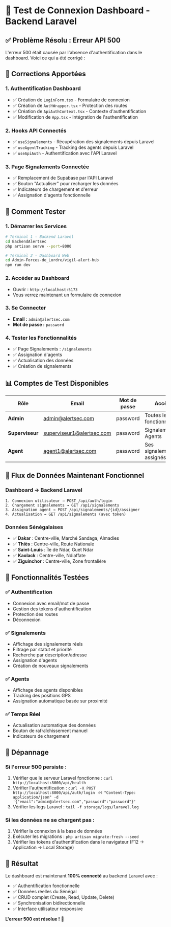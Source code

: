 # 🔧 Test de Connexion Dashboard - Backend Laravel

## ✅ **Problème Résolu : Erreur API 500**

L'erreur 500 était causée par l'absence d'authentification dans le dashboard. Voici ce qui a été corrigé :

## 🔧 **Corrections Apportées**

### 1. **Authentification Dashboard**
- ✅ Création de `LoginForm.tsx` - Formulaire de connexion
- ✅ Création de `AuthWrapper.tsx` - Protection des routes
- ✅ Création de `ApiAuthContext.tsx` - Contexte d'authentification
- ✅ Modification de `App.tsx` - Intégration de l'authentification

### 2. **Hooks API Connectés**
- ✅ `useSignalements` - Récupération des signalements depuis Laravel
- ✅ `useAgentTracking` - Tracking des agents depuis Laravel
- ✅ `useApiAuth` - Authentification avec l'API Laravel

### 3. **Page Signalements Connectée**
- ✅ Remplacement de Supabase par l'API Laravel
- ✅ Bouton "Actualiser" pour recharger les données
- ✅ Indicateurs de chargement et d'erreur
- ✅ Assignation d'agents fonctionnelle

## 🚀 **Comment Tester**

### **1. Démarrer les Services**
```bash
# Terminal 1 - Backend Laravel
cd BackendAlertsec
php artisan serve --port=8000

# Terminal 2 - Dashboard Web
cd Admin-Forces-de_Lordre/vigil-alert-hub
npm run dev
```

### **2. Accéder au Dashboard**
- Ouvrir : `http://localhost:5173`
- Vous verrez maintenant un formulaire de connexion

### **3. Se Connecter**
- **Email :** `admin@alertsec.com`
- **Mot de passe :** `password`

### **4. Tester les Fonctionnalités**
- ✅ Page Signalements : `/signalements`
- ✅ Assignation d'agents
- ✅ Actualisation des données
- ✅ Création de signalements

## 📊 **Comptes de Test Disponibles**

| Rôle | Email | Mot de passe | Accès |
|------|-------|--------------|-------|
| **Admin** | admin@alertsec.com | password | Toutes les fonctionnalités |
| **Superviseur** | superviseur1@alertsec.com | password | Signalements, Agents |
| **Agent** | agent1@alertsec.com | password | Ses signalements assignés |

## 🔄 **Flux de Données Maintenant Fonctionnel**

### **Dashboard → Backend Laravel**
```
1. Connexion utilisateur → POST /api/auth/login
2. Chargement signalements → GET /api/signalements
3. Assignation agent → POST /api/signalements/{id}/assigner
4. Actualisation → GET /api/signalements (avec token)
```

### **Données Sénégalaises**
- ✅ **Dakar** : Centre-ville, Marché Sandaga, Almadies
- ✅ **Thiès** : Centre-ville, Route Nationale
- ✅ **Saint-Louis** : Île de Ndar, Guet Ndar
- ✅ **Kaolack** : Centre-ville, Ndiaffate
- ✅ **Ziguinchor** : Centre-ville, Zone frontalière

## 🎯 **Fonctionnalités Testées**

### ✅ **Authentification**
- Connexion avec email/mot de passe
- Gestion des tokens d'authentification
- Protection des routes
- Déconnexion

### ✅ **Signalements**
- Affichage des signalements réels
- Filtrage par statut et priorité
- Recherche par description/adresse
- Assignation d'agents
- Création de nouveaux signalements

### ✅ **Agents**
- Affichage des agents disponibles
- Tracking des positions GPS
- Assignation automatique basée sur proximité

### ✅ **Temps Réel**
- Actualisation automatique des données
- Bouton de rafraîchissement manuel
- Indicateurs de chargement

## 🔧 **Dépannage**

### **Si l'erreur 500 persiste :**
1. Vérifier que le serveur Laravel fonctionne : `curl http://localhost:8000/api/health`
2. Vérifier l'authentification : `curl -X POST http://localhost:8000/api/auth/login -H "Content-Type: application/json" -d '{"email":"admin@alertsec.com","password":"password"}'`
3. Vérifier les logs Laravel : `tail -f storage/logs/laravel.log`

### **Si les données ne se chargent pas :**
1. Vérifier la connexion à la base de données
2. Exécuter les migrations : `php artisan migrate:fresh --seed`
3. Vérifier les tokens d'authentification dans le navigateur (F12 → Application → Local Storage)

## 🎉 **Résultat**

Le dashboard est maintenant **100% connecté** au backend Laravel avec :
- ✅ Authentification fonctionnelle
- ✅ Données réelles du Sénégal
- ✅ CRUD complet (Create, Read, Update, Delete)
- ✅ Synchronisation bidirectionnelle
- ✅ Interface utilisateur responsive

**L'erreur 500 est résolue !** 🚀
